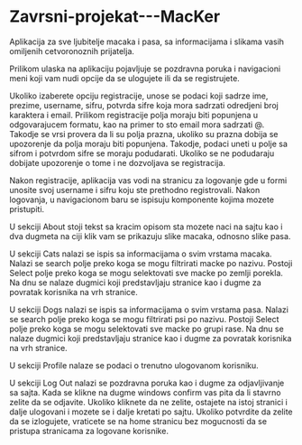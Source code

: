 # Zavrsni-projekat---MacKer

Aplikacija za sve ljubitelje macaka i pasa, sa informacijama i slikama vasih omiljenih cetvoronoznih prijatelja.

Prilikom ulaska na aplikaciju pojavljuje se pozdravna poruka i navigacioni meni koji vam nudi opcije da se ulogujete ili da se registrujete.

Ukoliko izaberete opciju registracije, unose se podaci koji sadrze ime, prezime, username, sifru, potvrda sifre koja mora sadrzati odredjeni broj karaktera i email. Prilikom registracije polja moraju biti popunjena u odgovarajucem formatu, kao na primer to sto email mora sadrzati @. Takodje se vrsi provera da li su polja prazna, ukoliko su prazna dobija se upozorenje da polja moraju biti popunjena. Takodje, podaci uneti u polje sa sifrom i potvrdom sifre se moraju podudarati. Ukoliko se ne podudaraju dobijate upozorenje o tome i ne dozvoljava se registracija.

Nakon registracije, aplikacija vas vodi na stranicu za logovanje gde u formi unosite svoj username i sifru koju ste prethodno registrovali. Nakon logovanja, u navigacionom baru se ispisuju komponente kojima mozete pristupiti.

U sekciji About stoji tekst sa kracim opisom sta mozete naci na sajtu kao i dva dugmeta na ciji klik vam se prikazuju slike macaka, odnosno slike pasa.

U sekciji Cats nalazi se ispis sa informacijama o svim vrstama macaka. Nalazi se search polje preko koga se mogu filtrirati macke po nazivu. Postoji Select polje preko koga se mogu selektovati sve macke po zemlji porekla. Na dnu se nalaze dugmici koji predstavljaju stranice kao i dugme za povratak korisnika na vrh stranice.

U sekciji Dogs nalazi se ispis sa informacijama o svim vrstama pasa. Nalazi se search polje preko koga se mogu filtrirati psi po nazivu. Postoji Select polje preko koga se mogu selektovati sve macke po grupi rase. Na dnu se nalaze dugmici koji predstavljaju stranice kao i dugme za povratak korisnika na vrh stranice.

U sekciji Profile nalaze se podaci o trenutno ulogovanom korisniku.

U sekciji Log Out nalazi se pozdravna poruka kao i dugme za odjavljivanje sa sajta. Kada se klikne na dugme windows confirm vas pita da li stavrno zelite da se odjavite. Ukoliko kliknete da ne zelite, ostajete na istoj stranici i dalje ulogovani i mozete se i dalje kretati po sajtu. Ukoliko potvrdite da zelite da se izlogujete, vraticete se na home stranicu bez mogucnosti da se pristupa stranicama za logovane korisnike.

